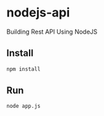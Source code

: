 nodejs-api
==========

Building Rest API Using NodeJS

Install
-------
```sh
npm install
```

Run
---
```sh
node app.js
```